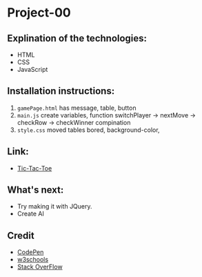 # Project-00
## Explination of the technologies:
* HTML
* CSS
* JavaScript
## Installation instructions:
1. `gamePage.html` has message, table, button
2. `main.js` create variables, function switchPlayer -> nextMove -> checkRow -> checkWinner compination
3. `style.css` moved tables bored, background-color, 

## Link:
* [Tic-Tac-Toe](https://mashaelalmosallam.github.io/Project-00/gamePage.html)

## What's next:
* Try making it with JQuery.
* Create AI

## Credit
* [CodePen](https://codepen.io/)
* [w3schools](https://www.w3schools.com/)
* [Stack OverFlow](https://stackoverflow.com/)
  
